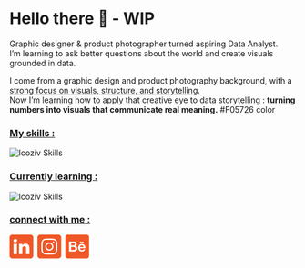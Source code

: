 # Hello there 🧔 - WIP

Graphic designer & product photographer turned aspiring Data Analyst.\
I’m learning to ask better questions about the world and create visuals grounded in data.

I come from a graphic design and product photography background, with a <ins>strong focus on visuals, structure, and storytelling.</ins>\
Now I’m learning how to apply that creative eye to data storytelling : **turning numbers into visuals that communicate real meaning.**
#F05726 color

### <ins>My skills :</ins>

![Icoziv Skills](https://i.icoziv.workers.dev/icons?i=adobeillustrator,adobephotoshop,adobeindesign,excel,postgresql)
### <ins>Currently learning :</ins>
![Icoziv Skills](https://i.icoziv.workers.dev/icons?i=python,pandas,powerbi,tableau,numpy)



### <ins>connect with me :</ins>
[![linkedin](assets/web_icon-01.png)](https://www.linkedin.com/in/jean-louis-benoit-576381178)&ensp;[![instagram](assets/web_icon-02.png)](https://www.instagram.com/jlbenoit.photo)&ensp;[![behance](assets/web_icon-03.png)](https://www.behance.net/jeanbenoit7379)
<!--
**JL-Benoit/JL-Benoit** is a ✨ _special_ ✨ repository because its `README.md` (this file) appears on your GitHub profile.
